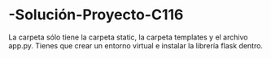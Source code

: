 # -Solución-Proyecto-C116

La carpeta sólo tiene la carpeta static, la carpeta templates y el archivo app.py. Tienes que crear un entorno virtual e instalar la librería flask dentro.